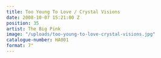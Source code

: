 ```yaml
---
title: Too Young To Love / Crystal Visions
date: 2008-10-07 15:21:00 Z
position: 35
artist: The Big Pink
image: "/uploads/too-young-to-love-crystal-visions.jpg"
catalogue-number: HA001
format: 7"
---
```


